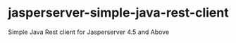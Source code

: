 jasperserver-simple-java-rest-client
====================================

Simple Java Rest client for Jasperserver 4.5 and Above